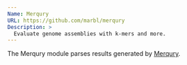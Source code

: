 ```yaml
---
Name: Merqury
URL: https://github.com/marbl/merqury
Description: >
  Evaluate genome assemblies with k-mers and more.
---
```


The Merqury module parses results generated by
[Merqury](https://github.com/marbl/merqury).
